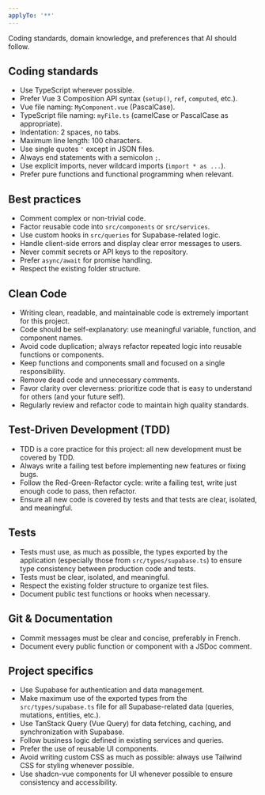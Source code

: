 ```yaml
---
applyTo: '**'
---
```


Coding standards, domain knowledge, and preferences that AI should follow.

## Coding standards

- Use TypeScript wherever possible.
- Prefer Vue 3 Composition API syntax (`setup()`, `ref`, `computed`, etc.).
- Vue file naming: `MyComponent.vue` (PascalCase).
- TypeScript file naming: `myFile.ts` (camelCase or PascalCase as appropriate).
- Indentation: 2 spaces, no tabs.
- Maximum line length: 100 characters.
- Use single quotes `'` except in JSON files.
- Always end statements with a semicolon `;`.
- Use explicit imports, never wildcard imports (`import * as ...`).
- Prefer pure functions and functional programming when relevant.

## Best practices

- Comment complex or non-trivial code.
- Factor reusable code into `src/components` or `src/services`.
- Use custom hooks in `src/queries` for Supabase-related logic.
- Handle client-side errors and display clear error messages to users.
- Never commit secrets or API keys to the repository.
- Prefer `async/await` for promise handling.
- Respect the existing folder structure.

## Clean Code

- Writing clean, readable, and maintainable code is extremely important for this project.
- Code should be self-explanatory: use meaningful variable, function, and component names.
- Avoid code duplication; always refactor repeated logic into reusable functions or components.
- Keep functions and components small and focused on a single responsibility.
- Remove dead code and unnecessary comments.
- Favor clarity over cleverness: prioritize code that is easy to understand for others (and your future self).
- Regularly review and refactor code to maintain high quality standards.

## Test-Driven Development (TDD)

- TDD is a core practice for this project: all new development must be covered by TDD.
- Always write a failing test before implementing new features or fixing bugs.
- Follow the Red-Green-Refactor cycle: write a failing test, write just enough code to pass, then refactor.
- Ensure all new code is covered by tests and that tests are clear, isolated, and meaningful.

## Tests

- Tests must use, as much as possible, the types exported by the application (especially those from `src/types/supabase.ts`) to ensure type consistency between production code and tests.
- Tests must be clear, isolated, and meaningful.
- Respect the existing folder structure to organize test files.
- Document public test functions or hooks when necessary.

## Git & Documentation

- Commit messages must be clear and concise, preferably in French.
- Document every public function or component with a JSDoc comment.

## Project specifics

- Use Supabase for authentication and data management.
- Make maximum use of the exported types from the `src/types/supabase.ts` file for all Supabase-related data (queries, mutations, entities, etc.).
- Use TanStack Query (Vue Query) for data fetching, caching, and synchronization with Supabase.
- Follow business logic defined in existing services and queries.
- Prefer the use of reusable UI components.
- Avoid writing custom CSS as much as possible: always use Tailwind CSS for styling whenever possible.
- Use shadcn-vue components for UI whenever possible to ensure consistency and accessibility.
